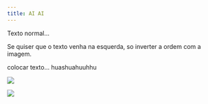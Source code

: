 ```yaml
---
title: AI AI
---
```

Texto normal...

Se quiser que o texto venha na esquerda, so inverter a ordem com a imagem.

<div class="post-container">
  <div class="text-idea">
    colocar texto... huashuahuuhhu
  </div>
  <div class="img-idea">
    

![](https://ucarecdn.com/d31d3948-56c7-4b4e-b307-995dd17b5576/)

![](https://ucarecdn.com/348912a8-5106-4b04-a606-9a27cf6cbdf2/)


  </div>
</div>